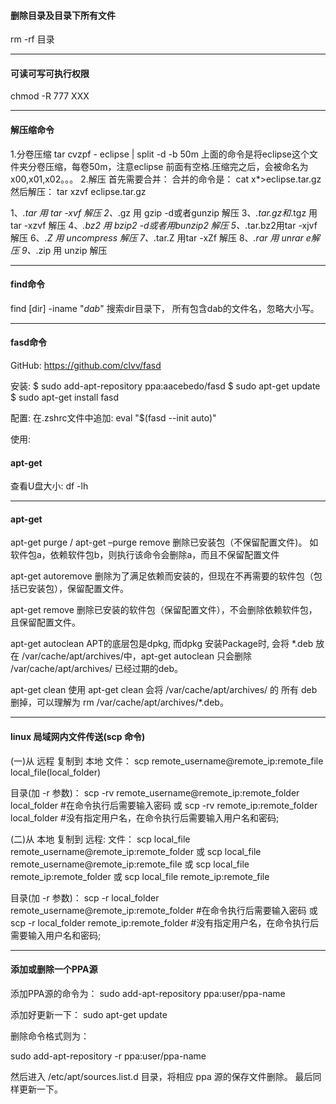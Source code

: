#### 删除目录及目录下所有文件 ####
rm -rf 目录

---

#### 可读可写可执行权限 ####
chmod -R 777 XXX

---

#### 解压缩命令 ####


1.分卷压缩
tar cvzpf - eclipse | split -d -b 50m
上面的命令是将eclipse这个文件夹分卷压缩，每卷50m，注意eclipse 前面有空格.压缩完之后，会被命名为x00,x01,x02。。。
2.解压
首先需要合并： 合并的命令是：
cat x*>eclipse.tar.gz
然后解压：
tar xzvf eclipse.tar.gz



1、*.tar 用 tar -xvf 解压
2、*.gz 用 gzip -d或者gunzip 解压
3、*.tar.gz和*.tgz 用 tar -xzvf 解压
4、*.bz2 用 bzip2 -d或者用bunzip2 解压
5、*.tar.bz2用tar -xjvf 解压
6、*.Z 用 uncompress 解压
7、*.tar.Z 用tar -xZf 解压
8、*.rar 用 unrar e解压
9、*.zip 用 unzip 解压

---

#### find命令 ####
find [dir] -iname "*dab*"
搜索dir目录下， 所有包含dab的文件名，忽略大小写。


---

#### fasd命令 ####

GitHub: https://github.com/clvv/fasd

安装:
$ sudo add-apt-repository ppa:aacebedo/fasd
$ sudo apt-get update
$ sudo apt-get install fasd

配置:
在.zshrc文件中追加:
eval "$(fasd --init auto)"

使用:



#### apt-get ####
查看U盘大小:
df -lh


---

#### apt-get ####
apt-get purge / apt-get –purge remove
删除已安装包（不保留配置文件)。
如软件包a，依赖软件包b，则执行该命令会删除a，而且不保留配置文件

apt-get autoremove
删除为了满足依赖而安装的，但现在不再需要的软件包（包括已安装包），保留配置文件。

apt-get remove
删除已安装的软件包（保留配置文件），不会删除依赖软件包，且保留配置文件。

apt-get autoclean
APT的底层包是dpkg, 而dpkg 安装Package时, 会将 *.deb 放在 /var/cache/apt/archives/中，apt-get autoclean 只会删除 /var/cache/apt/archives/ 已经过期的deb。

apt-get clean
使用 apt-get clean 会将 /var/cache/apt/archives/ 的 所有 deb 删掉，可以理解为 rm /var/cache/apt/archives/*.deb。

---

#### linux 局域网内文件传送(scp 命令) ####
(一)从 远程 复制到 本地
文件：
scp remote_username@remote_ip:remote_file local_file(local_folder)

目录(加 -r 参数)：
scp -rv remote_username@remote_ip:remote_folder local_folder   #在命令执行后需要输入密码
或
scp -rv remote_ip:remote_folder local_folder    #没有指定用户名，在命令执行后需要输入用户名和密码;


(二)从 本地 复制到 远程:
文件：
scp local_file remote_username@remote_ip:remote_folder
或
scp local_file remote_username@remote_ip:remote_file
或
scp local_file remote_ip:remote_folder
或
scp local_file remote_ip:remote_file

目录(加 -r 参数)：
scp -r local_folder remote_username@remote_ip:remote_folder  #在命令执行后需要输入密码
或
scp -r local_folder remote_ip:remote_folder   #没有指定用户名，在命令执行后需要输入用户名和密码;

---


#### 添加或删除一个PPA源 ####

添加PPA源的命令为：
sudo add-apt-repository ppa:user/ppa-name

添加好更新一下：
sudo apt-get update

删除命令格式则为：

sudo add-apt-repository -r ppa:user/ppa-name

然后进入 /etc/apt/sources.list.d 目录，将相应 ppa 源的保存文件删除。
最后同样更新一下。
